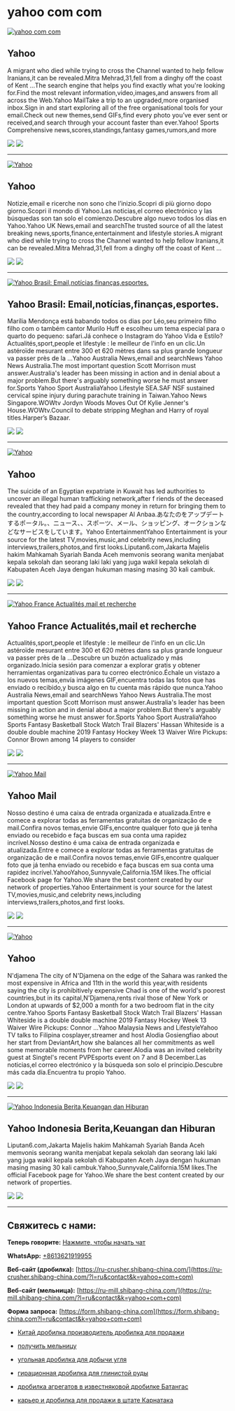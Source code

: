 # yahoo com com

<a href="https://swt.shibang-china.com/?l=ru&img&k=yahoo+com+com" target="_blank">![yahoo com com](http://static.shibang-china.com/all-800x300/1253.jpg)</a>

## Yahoo
A migrant who died while trying to cross the Channel wanted to help fellow Iranians,it can be revealed.Mitra Mehrad,31,fell from a dinghy off the coast of Kent …The search engine that helps you find exactly what you're looking for.Find the most relevant information,video,images,and answers from all across the Web.Yahoo MailTake a trip to an upgraded,more organised inbox.Sign in and start exploring all of the free organisational tools for your email.Check out new themes,send GIFs,find every photo you’ve ever sent or received,and search through your account faster than ever.Yahoo! Sports Comprehensive news,scores,standings,fantasy games,rumors,and more


<a href="https://whatsapp.shibangsoft.com/WhatsApp.php" target="_blank" title="WhatsApp">![](http://static.shibang-china.com/icon/whatsapp.png)</a> <a href="https://swt.shibang-china.com/?l=ru&icon&k=yahoo+com+com" target="_blank">![](http://static.shibang-china.com/icon/chat-ru.png)</a>

---

<a href="https://swt.shibang-china.com/?l=ru&img&k=yahoo+com+com" target="_blank">![Yahoo](http://static.shibang-china.com/all-800x300/1257.jpg)</a>

## Yahoo
Notizie,email e ricerche non sono che l’inizio.Scopri di pi&#249; giorno dopo giorno.Scopri il mondo di Yahoo.Las noticias,el correo electr&#243;nico y las b&#250;squedas son tan solo el comienzo.Descubre algo nuevo todos los d&#237;as en Yahoo.Yahoo UK News,email and searchThe trusted source of all the latest breaking news,sports,finance,entertainment and lifestyle stories.A migrant who died while trying to cross the Channel wanted to help fellow Iranians,it can be revealed.Mitra Mehrad,31,fell from a dinghy off the coast of Kent …


<a href="https://whatsapp.shibangsoft.com/WhatsApp.php" target="_blank" title="WhatsApp">![](http://static.shibang-china.com/icon/whatsapp.png)</a> <a href="https://swt.shibang-china.com/?l=ru&icon&k=yahoo+com+com" target="_blank">![](http://static.shibang-china.com/icon/chat-ru.png)</a>

---

<a href="https://swt.shibang-china.com/?l=ru&img&k=yahoo+com+com" target="_blank">![Yahoo Brasil: Email,not&#237;cias,finan&#231;as,esportes.](http://static.shibang-china.com/all-800x300/737.jpg)</a>

## Yahoo Brasil: Email,not&#237;cias,finan&#231;as,esportes.
Mar&#237;lia Mendon&#231;a est&#225; babando todos os dias por L&#233;o,seu primeiro filho filho com o tamb&#233;m cantor Murilo Huff e escolheu um tema especial para o quarto do pequeno: safari.J&#225; conhece o Instagram do Yahoo Vida e Estilo?Actualit&#233;s,sport,people et lifestyle : le meilleur de l'info en un clic.Un ast&#233;ro&#239;de mesurant entre 300 et 620 m&#232;tres dans sa plus grande longueur va passer pr&#232;s de la …Yahoo Australia News,email and searchNews Yahoo News Australia.The most important question Scott Morrison must answer.Australia's leader has been missing in action and in denial about a major problem.But there's arguably something worse he must answer for.Sports Yahoo Sport AustraliaYahoo Lifestyle SEA.SAF NSF sustained cervical spine injury during parachute training in Taiwan.Yahoo News Singapore.WOWtv Jordyn Woods Moves Out Of Kylie Jenner's House.WOWtv.Council to debate stripping Meghan and Harry of royal titles.Harper’s Bazaar.


<a href="https://whatsapp.shibangsoft.com/WhatsApp.php" target="_blank" title="WhatsApp">![](http://static.shibang-china.com/icon/whatsapp.png)</a> <a href="https://swt.shibang-china.com/?l=ru&icon&k=yahoo+com+com" target="_blank">![](http://static.shibang-china.com/icon/chat-ru.png)</a>

---

<a href="https://swt.shibang-china.com/?l=ru&img&k=yahoo+com+com" target="_blank">![Yahoo](http://static.shibang-china.com/all-800x300/1263.jpg)</a>

## Yahoo
The suicide of an Egyptian expatriate in Kuwait has led authorities to uncover an illegal human trafficking network,after f riends of the deceased revealed that they had paid a company money in return for bringing them to the country,according to local newspaper Al Anbaa.あなたのをアップデートするポータル。、ニュース、、スポーツ、メール、ショッピング、オークションなどなサービスをしています。Yahoo EntertainmentYahoo Entertainment is your source for the latest TV,movies,music,and celebrity news,including interviews,trailers,photos,and first looks.Liputan6.com,Jakarta Majelis hakim Mahkamah Syariah Banda Aceh memvonis seorang wanita menjabat kepala sekolah dan seorang laki laki yang juga wakil kepala sekolah di Kabupaten Aceh Jaya dengan hukuman masing masing 30 kali cambuk.


<a href="https://whatsapp.shibangsoft.com/WhatsApp.php" target="_blank" title="WhatsApp">![](http://static.shibang-china.com/icon/whatsapp.png)</a> <a href="https://swt.shibang-china.com/?l=ru&icon&k=yahoo+com+com" target="_blank">![](http://static.shibang-china.com/icon/chat-ru.png)</a>

---

<a href="https://swt.shibang-china.com/?l=ru&img&k=yahoo+com+com" target="_blank">![Yahoo France Actualit&#233;s,mail et recherche](http://static.shibang-china.com/all-800x300/1374.jpg)</a>

## Yahoo France Actualit&#233;s,mail et recherche
Actualit&#233;s,sport,people et lifestyle : le meilleur de l'info en un clic.Un ast&#233;ro&#239;de mesurant entre 300 et 620 m&#232;tres dans sa plus grande longueur va passer pr&#232;s de la …Descubre un buz&#243;n actualizado y m&#225;s organizado.Inicia sesi&#243;n para comenzar a explorar gratis y obtener herramientas organizativas para tu correo electr&#243;nico.&#201;chale un vistazo a los nuevos temas,env&#237;a im&#225;genes GIF,encuentra todas las fotos que has enviado o recibido,y busca algo en tu cuenta m&#225;s r&#225;pido que nunca.Yahoo Australia News,email and searchNews Yahoo News Australia.The most important question Scott Morrison must answer.Australia's leader has been missing in action and in denial about a major problem.But there's arguably something worse he must answer for.Sports Yahoo Sport AustraliaYahoo Sports Fantasy Basketball Stock Watch Trail Blazers' Hassan Whiteside is a double double machine 2019 Fantasy Hockey Week 13 Waiver Wire Pickups: Connor Brown among 14 players to consider


<a href="https://whatsapp.shibangsoft.com/WhatsApp.php" target="_blank" title="WhatsApp">![](http://static.shibang-china.com/icon/whatsapp.png)</a> <a href="https://swt.shibang-china.com/?l=ru&icon&k=yahoo+com+com" target="_blank">![](http://static.shibang-china.com/icon/chat-ru.png)</a>

---

<a href="https://swt.shibang-china.com/?l=ru&img&k=yahoo+com+com" target="_blank">![Yahoo Mail](http://static.shibang-china.com/all-800x300/108.jpg)</a>

## Yahoo Mail
Nosso destino &#233; uma caixa de entrada organizada e atualizada.Entre e comece a explorar todas as ferramentas gratuitas de organiza&#231;&#227;o de e mail.Confira novos temas,envie GIFs,encontre qualquer foto que j&#225; tenha enviado ou recebido e fa&#231;a buscas em sua conta uma rapidez incr&#237;vel.Nosso destino &#233; uma caixa de entrada organizada e atualizada.Entre e comece a explorar todas as ferramentas gratuitas de organiza&#231;&#227;o de e mail.Confira novos temas,envie GIFs,encontre qualquer foto que j&#225; tenha enviado ou recebido e fa&#231;a buscas em sua conta uma rapidez incr&#237;vel.YahooYahoo,Sunnyvale,California.15M likes.The official Facebook page for Yahoo.We share the best content created by our network of properties.Yahoo Entertainment is your source for the latest TV,movies,music,and celebrity news,including interviews,trailers,photos,and first looks.


<a href="https://whatsapp.shibangsoft.com/WhatsApp.php" target="_blank" title="WhatsApp">![](http://static.shibang-china.com/icon/whatsapp.png)</a> <a href="https://swt.shibang-china.com/?l=ru&icon&k=yahoo+com+com" target="_blank">![](http://static.shibang-china.com/icon/chat-ru.png)</a>

---

<a href="https://swt.shibang-china.com/?l=ru&img&k=yahoo+com+com" target="_blank">![Yahoo](http://static.shibang-china.com/all-800x300/914.jpg)</a>

## Yahoo
N'djamena The city of N'Djamena on the edge of the Sahara was ranked the most expensive in Africa and 11th in the world this year,with residents saying the city is prohibitively expensive Chad is one of the world's poorest countries,but in its capital,N'Djamena,rents rival those of New York or London at upwards of $2,000 a month for a two bedroom flat in the city centre.Yahoo Sports Fantasy Basketball Stock Watch Trail Blazers' Hassan Whiteside is a double double machine 2019 Fantasy Hockey Week 13 Waiver Wire Pickups: Connor …Yahoo Malaysia News and LifestyleYahoo TV talks to Filipina cosplayer,streamer and host Alodia Gosiengfiao about her start from DeviantArt,how she balances all her commitments as well some memorable moments from her career.Alodia was an invited celebrity guest at Singtel's recent PVPEsports event on 7 and 8 December.Las noticias,el correo electr&#243;nico y la b&#250;squeda son solo el principio.Descubre m&#225;s cada d&#237;a.Encuentra tu propio Yahoo.


<a href="https://whatsapp.shibangsoft.com/WhatsApp.php" target="_blank" title="WhatsApp">![](http://static.shibang-china.com/icon/whatsapp.png)</a> <a href="https://swt.shibang-china.com/?l=ru&icon&k=yahoo+com+com" target="_blank">![](http://static.shibang-china.com/icon/chat-ru.png)</a>

---

<a href="https://swt.shibang-china.com/?l=ru&img&k=yahoo+com+com" target="_blank">![Yahoo Indonesia Berita,Keuangan dan Hiburan](http://static.shibang-china.com/all-800x300/247.jpg)</a>

## Yahoo Indonesia Berita,Keuangan dan Hiburan
Liputan6.com,Jakarta Majelis hakim Mahkamah Syariah Banda Aceh memvonis seorang wanita menjabat kepala sekolah dan seorang laki laki yang juga wakil kepala sekolah di Kabupaten Aceh Jaya dengan hukuman masing masing 30 kali cambuk.Yahoo,Sunnyvale,California.15M likes.The official Facebook page for Yahoo.We share the best content created by our network of properties.

<a href="https://whatsapp.shibangsoft.com/WhatsApp.php" target="_blank" title="WhatsApp">![](http://static.shibang-china.com/icon/whatsapp.png)</a> <a href="https://swt.shibang-china.com/?l=ru&icon&k=yahoo+com+com" target="_blank">![](http://static.shibang-china.com/icon/chat-ru.png)</a>

---
## Свяжитесь с нами:

**Теперь говорите:** [Нажмите, чтобы начать чат](https://swt.shibang-china.com?l=ru&contact&k=yahoo+com+com)

**WhatsApp:**  [+8613621919955](https://whatsapp.shibangsoft.com/WhatsApp.php)

**Веб-сайт (дробилка):** [https://ru-crusher.shibang-china.com/](https://ru-crusher.shibang-china.com/?l=ru&contact&k=yahoo+com+com)

**Веб-сайт (мельница):** [https://ru-mill.shibang-china.com/](https://ru-mill.shibang-china.com/?l=ru&contact&k=yahoo+com+com)

**Форма запроса:** [https://form.shibang-china.com](https://form.shibang-china.com?l=ru&contact&k=yahoo+com+com)

* [Китай дробилка производитель дробилка для продажи](../133/%D0%9A%D0%B8%D1%82%D0%B0%D0%B9%20%D0%B4%D1%80%D0%BE%D0%B1%D0%B8%D0%BB%D0%BA%D0%B0%20%D0%BF%D1%80%D0%BE%D0%B8%D0%B7%D0%B2%D0%BE%D0%B4%D0%B8%D1%82%D0%B5%D0%BB%D1%8C%20%D0%B4%D1%80%D0%BE%D0%B1%D0%B8%D0%BB%D0%BA%D0%B0%20%D0%B4%D0%BB%D1%8F%20%D0%BF%D1%80%D0%BE%D0%B4%D0%B0%D0%B6%D0%B8.md)

* [получить мельницу](../133/%D0%BF%D0%BE%D0%BB%D1%83%D1%87%D0%B8%D1%82%D1%8C%20%D0%BC%D0%B5%D0%BB%D1%8C%D0%BD%D0%B8%D1%86%D1%83.md)

* [угольная дробилка для добычи угля](../131/%D1%83%D0%B3%D0%BE%D0%BB%D1%8C%D0%BD%D0%B0%D1%8F%20%D0%B4%D1%80%D0%BE%D0%B1%D0%B8%D0%BB%D0%BA%D0%B0%20%D0%B4%D0%BB%D1%8F%20%D0%B4%D0%BE%D0%B1%D1%8B%D1%87%D0%B8%20%D1%83%D0%B3%D0%BB%D1%8F.md)

* [гирационная дробилка для глинистой руды](../131/%D0%B3%D0%B8%D1%80%D0%B0%D1%86%D0%B8%D0%BE%D0%BD%D0%BD%D0%B0%D1%8F%20%D0%B4%D1%80%D0%BE%D0%B1%D0%B8%D0%BB%D0%BA%D0%B0%20%D0%B4%D0%BB%D1%8F%20%D0%B3%D0%BB%D0%B8%D0%BD%D0%B8%D1%81%D1%82%D0%BE%D0%B9%20%D1%80%D1%83%D0%B4%D1%8B.md)

* [дробилка агрегатов в известняковой дробилке Батангас](../134/%D0%B4%D1%80%D0%BE%D0%B1%D0%B8%D0%BB%D0%BA%D0%B0%20%D0%B0%D0%B3%D1%80%D0%B5%D0%B3%D0%B0%D1%82%D0%BE%D0%B2%20%D0%B2%20%D0%B8%D0%B7%D0%B2%D0%B5%D1%81%D1%82%D0%BD%D1%8F%D0%BA%D0%BE%D0%B2%D0%BE%D0%B9%20%D0%B4%D1%80%D0%BE%D0%B1%D0%B8%D0%BB%D0%BA%D0%B5%20%D0%91%D0%B0%D1%82%D0%B0%D0%BD%D0%B3%D0%B0%D1%81.md)

* [карьер и дробилка для продажи в штате Карнатака](../135/%D0%BA%D0%B0%D1%80%D1%8C%D0%B5%D1%80%20%D0%B8%20%D0%B4%D1%80%D0%BE%D0%B1%D0%B8%D0%BB%D0%BA%D0%B0%20%D0%B4%D0%BB%D1%8F%20%D0%BF%D1%80%D0%BE%D0%B4%D0%B0%D0%B6%D0%B8%20%D0%B2%20%D1%88%D1%82%D0%B0%D1%82%D0%B5%20%D0%9A%D0%B0%D1%80%D0%BD%D0%B0%D1%82%D0%B0%D0%BA%D0%B0.md)